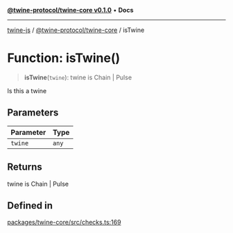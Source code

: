 [**@twine-protocol/twine-core v0.1.0**](../index.md) • **Docs**

***

[twine-js](../../../index.md) / [@twine-protocol/twine-core](../index.md) / isTwine

# Function: isTwine()

> **isTwine**(`twine`): twine is Chain \| Pulse

Is this a twine

## Parameters

| Parameter | Type |
| ------ | ------ |
| `twine` | `any` |

## Returns

twine is Chain \| Pulse

## Defined in

[packages/twine-core/src/checks.ts:169](https://github.com/twine-protocol/twine-js/blob/3800995f9c83f4f5711bcf3062ea754a1e4448ce/packages/twine-core/src/checks.ts#L169)
